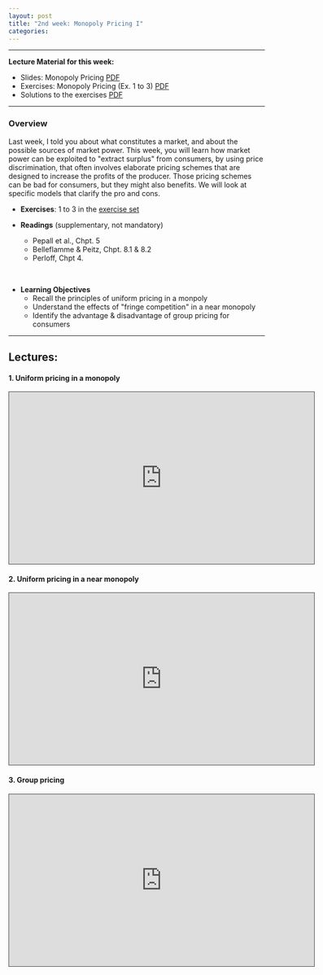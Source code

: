 ```yaml
---
layout: post
title: "2nd week: Monopoly Pricing I"
categories: 
---
```



---
**Lecture Material for this week:** 

 
- Slides: Monopoly Pricing [PDF](https://drive.google.com/uc?export=download&id=1YCEeTWpYr1MxMs9yHpzlmRsfVg7tdDCI) 
- Exercises: Monopoly Pricing (Ex. 1 to 3)  [PDF](https://drive.google.com/uc?export=download&id=1teYrPqMMTB_fvxWQr_9j_E2DR9QAEB8P)
 - Solutions to the exercises [PDF](https://drive.google.com/uc?export=download&id=13IB6iMtSnq6s0XkStp1eyb0UmuVDAaE5]\
  )

---
### Overview
Last week, I told you about what constitutes a market, and about the possible sources of market power. This week, you will learn how market power can be exploited to &quot;extract surplus&quot; from consumers, by using price discrimination, that often involves elaborate pricing schemes that are designed to increase the profits of the producer. Those pricing schemes can be bad for consumers, but they might also benefits. We will look at specific models that clarify the pro and cons.

- **Exercises**:  1 to 3 in the [exercise set](https://drive.google.com/uc?export=download&id=1teYrPqMMTB_fvxWQr_9j_E2DR9QAEB8P) 

- **Readings** (supplementary, not mandatory)
  - Pepall et al., Chpt. 5
  - Belleflamme &amp; Peitz, Chpt. 8.1 &amp; 8.2
  - Perloff, Chpt 4.  
<br>

- **Learning Objectives**
  - Recall the principles of uniform pricing in a monpoly
  - Understand the effects of &quot;fringe competition&quot; in a near monopoly
  - Identify the advantage &amp; disadvantage of group pricing for consumers

--- 
## Lectures: 

#### 1. Uniform pricing in a monopoly
<p><iframe width="600" height="338" style="border: 1px solid #464646;" src="https://york.cloud.panopto.eu/Panopto/Pages/Embed.aspx?id=91599310-ee43-486e-be01-ac4f00792f01&amp;autoplay=false&amp;offerviewer=false&amp;showtitle=false&amp;showbrand=false&amp;start=0&amp;interactivity=all" allowfullscreen="allowfullscreen" allow="autoplay"></iframe></p>

#### 2. Uniform pricing in a near monopoly
<p><iframe width="600" height="338" style="border: 1px solid #464646;" src="https://york.cloud.panopto.eu/Panopto/Pages/Embed.aspx?id=0fb7802f-ad9e-4216-844f-ac4e0132fd25&amp;autoplay=false&amp;offerviewer=false&amp;showtitle=false&amp;showbrand=false&amp;start=0&amp;interactivity=all" allowfullscreen="allowfullscreen" allow="autoplay"></iframe></p>
<p></p>

#### 3. Group pricing

<p><iframe width="600" height="338" style="border: 1px solid #464646;" src="https://york.cloud.panopto.eu/Panopto/Pages/Embed.aspx?id=f4b54294-8db4-4072-b6fe-ac51015864e6&amp;autoplay=false&amp;offerviewer=false&amp;showtitle=false&amp;showbrand=false&amp;start=0&amp;interactivity=all" allowfullscreen="allowfullscreen" allow="autoplay"></iframe></p>